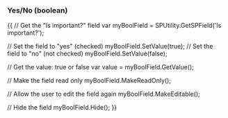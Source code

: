 ### Yes/No (boolean)
{{
// Get the "Is important?" field
var myBoolField = SPUtility.GetSPField('Is important?');

// Set the field to "yes" (checked)
myBoolField.SetValue(true);
// Set the field to "no" (not checked)
myBoolField.SetValue(false);

// Get the value: true or false
var value = myBoolField.GetValue();

// Make the field read only
myBoolField.MakeReadOnly();

// Allow the user to edit the field again
myBoolField.MakeEditable();

// Hide the field
myBoolField.Hide();
}}